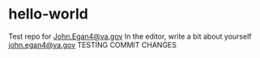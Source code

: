 # hello-world
Test repo for John.Egan4@va.gov
In the editor, write a bit about yourself john.egan4@va.gov  TESTING COMMIT CHANGES
